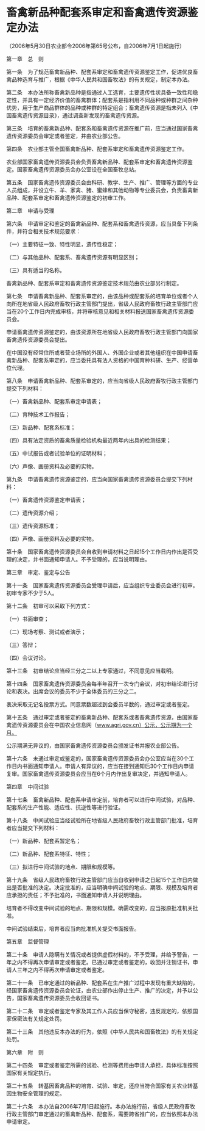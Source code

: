 # 畜禽新品种配套系审定和畜禽遗传资源鉴定办法

（2006年5月30日农业部令2006年第65号公布，自2006年7月1日起施行）



第一章　总　则



第一条　为了规范畜禽新品种、配套系审定和畜禽遗传资源鉴定工作，促进优良畜禽品种选育与推广，根据《中华人民共和国畜牧法》的有关规定，制定本办法。

第二条　本办法所称畜禽新品种是指通过人工选育，主要遗传性状具备一致性和稳定性，并具有一定经济价值的畜禽群体；配套系是指利用不同品种或种群之间杂种优势，用于生产商品群体的品种或种群的特定组合；畜禽遗传资源是指未列入《中国畜禽遗传资源目录》，通过调查新发现的畜禽遗传资源。

第三条　培育的畜禽新品种、配套系和畜禽遗传资源在推广前，应当通过国家畜禽遗传资源委员会审定或者鉴定，并由农业部公告。

第四条　农业部主管全国畜禽新品种、配套系审定和畜禽遗传资源鉴定工作。

农业部国家畜禽遗传资源委员会负责畜禽新品种、配套系审定和畜禽遗传资源鉴定。国家畜禽遗传资源委员会办公室设在全国畜牧总站。

第五条　国家畜禽遗传资源委员会由科研、教学、生产、推广、管理等方面的专业人员组成，并设立牛、羊、家禽、猪、蜜蜂和其他动物等专业委员会，负责畜禽新品种、配套系审定和畜禽遗传资源鉴定的初审工作。



第二章　申请与受理



第六条　申请审定和鉴定的畜禽新品种、配套系和畜禽遗传资源，应当具备下列条件，并符合相关技术规范要求：

（一）主要特征一致、特性明显，遗传性稳定；

（二）与其他品种、配套系、畜禽遗传资源有明显区别；

（三）具有适当的名称。

畜禽新品种、配套系审定和畜禽遗传资源鉴定技术规范由农业部另行制定。

第七条　申请畜禽新品种、配套系审定的，由该品种或配套系的培育单位或者个人向所在地省级人民政府畜牧行政主管部门提出，省级人民政府畜牧行政主管部门应当在20个工作日内完成审核，并将审核意见和相关材料报送国家畜禽遗传资源委员会。

申请畜禽遗传资源鉴定的，由该资源所在地省级人民政府畜牧行政主管部门向国家畜禽遗传资源委员会提出。

在中国没有经常住所或者营业场所的外国人、外国企业或者其他组织在中国申请畜禽新品种、配套系审定的，应当委托具有法人资格的中国育种科研、生产、经营单位代理。

第八条　申请畜禽新品种、配套系审定的，应当向省级人民政府畜牧行政主管部门提交下列材料：

（一）畜禽新品种、配套系审定申请表；

（二）育种技术工作报告；

（三）新品种、配套系标准；

（四）具有法定资质的畜禽质量检验机构最近两年内出具的检测结果；

（五）中试报告或者试验单位的证明材料；

（六）声像、画册资料及必要的实物。

第九条　申请畜禽遗传资源鉴定的，应当向国家畜禽遗传资源委员会提交下列材料：

（一）畜禽遗传资源鉴定申请表；

（二）遗传资源介绍；

（三）遗传资源标准；

（四）声像、画册资料及必要的实物。

第十条　国家畜禽遗传资源委员会自收到申请材料之日起15个工作日内作出是否受理的决定，并书面通知申请人。不予受理的，应当说明理由。



第三章　审定、鉴定与公告



第十一条　国家畜禽遗传资源委员会受理申请后，应当组织专业委员会进行初审。初审专家不少于5人。

第十二条　初审可以采取下列方式：

（一）书面审查；

（二）现场考察、测试或者演示；

（三）答辩；

（四）会议讨论。

第十三条　初审结论应当经三分之二以上专家通过，不同意见应当载明。

第十四条　国家畜禽遗传资源委员会每半年召开一次专门会议，对初审结论进行讨论和表决。出席会议的委员不少于全体委员的三分之二。

表决采取无记名投票方式。同意票数超过到会委员半数的，通过审定或者鉴定。

第十五条　通过审定或者鉴定的畜禽新品种、配套系或者畜禽遗传资源，由国家畜禽遗传资源委员会在中国农业信息网（www.agri.gov.cn）公示，公示期为一个月。

公示期满无异议的，由国家畜禽遗传资源委员会颁发证书并报农业部公告。

第十六条　未通过审定或鉴定的，国家畜禽遗传资源委员会办公室应当在30个工作日内书面通知申请人。申请人有异议的，应当在接到通知后30个工作日内申请复审。国家畜禽遗传资源委员会应当在6个月内作出复审决定，并通知申请人。



第四章　中间试验



第十七条　畜禽新品种、配套系申请审定前，培育者可以进行中间试验，对品种、配套系的生产性能、适应性、抗逆性等进行验证。

第十八条　中间试验应当经试验所在地省级人民政府畜牧行政主管部门批准，培育者应当提交下列材料：

（一）新品种、配套系暂定名；

（二）新品种、配套系特征、特性；

（三）拟进行中间试验的地点、期限和规模等。

第十九条　省级人民政府畜牧行政主管部门应当自收到申请之日起15个工作日内做出是否批准的决定。决定批准的，应当明确中间试验的地点、期限、规模及培育者应承担的责任；不予批准的，书面通知申请人并说明理由。

培育者不得改变中间试验的地点、期限和规模。确需改变的，应当报原批准机关批准。

中间试验结束后，培育者应当向批准机关提交书面报告。



第五章　监督管理



第二十条　申请人隐瞒有关情况或者提供虚假材料的，不予受理，并给予警告，一年之内不得再次申请审定或者鉴定。已通过审定或者鉴定的，收回并注销证书，申请人三年之内不得再次申请审定或者鉴定。

第二十一条　已审定通过的新品种、配套系在生产推广过程中发现有重大缺陷的，经国家畜禽遗传资源委员会论证，由农业部作出停止生产、推广的决定，并予以公告，国家畜禽遗传资源委员会收回证书。

第二十二条　审定或者鉴定专家及其工作人员应当保守秘密，违反规定的，依照国家保密法有关规定处罚。

第二十三条　其他违反本办法的行为，依照《中华人民共和国畜牧法》的有关规定处罚。



第六章　附　则



第二十四条　审定或者鉴定所需的试验、检测等费用由申请人承担，具体标准按照国家有关规定执行。

第二十五条　转基因畜禽品种的培育、试验、审定，还应当符合国家有关农业转基因生物安全管理的规定。

第二十六条　本办法自2006年7月1日起施行。本办法施行前，省级人民政府畜牧行政主管部门审定通过的畜禽新品种、配套系，需要跨省推广的，应当依照本办法申请审定。